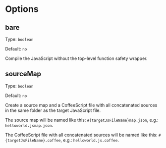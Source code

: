 # Options

## bare

Type: `boolean`

Default: `no`

Compile the JavaScript without the top-level function safety wrapper.

## sourceMap

Type: `boolean`

Default: `no`

Create a source map and a CoffeeScript file with all concatenated sources in
the same folder as the target JavaScript file. 

The source map will be named like this: `#{targetJsFileName}map.json`, e.g.:
`helloworld.jsmap.json`.

The CoffeeScript file with all concatenated sources will be named like this:
`#{targetJsFileName}.coffee`, e.g.: `helloworld.js.coffee`.

